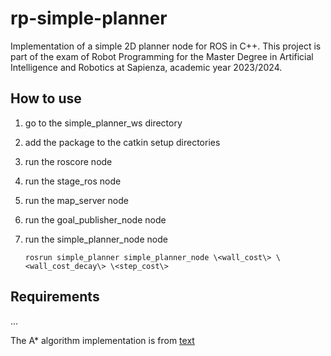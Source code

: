 # rp-simple-planner

Implementation of a simple 2D planner node for ROS in C++. This project is part of the exam of Robot Programming for the Master Degree in Artificial Intelligence and Robotics at Sapienza, academic year 2023/2024.


## How to use

1)  go to the simple_planner_ws directory

2)  add the package to the catkin setup directories

3)  run the roscore node

4)  run the stage_ros node

5)  run the map_server node

6)  run the goal_publisher_node node

7)  run the simple_planner_node node

        rosrun simple_planner simple_planner_node \<wall_cost\> \<wall_cost_decay\> \<step_cost\>
        

## Requirements

...





The A* algorithm implementation is from [text](https://github.com/justinhj/astar-algorithm-cpp)